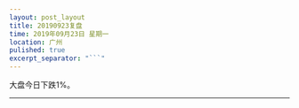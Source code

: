 ```yaml
---
layout: post_layout
title: 20190923复盘
time: 2019年09月23日 星期一
location: 广州
pulished: true
excerpt_separator: "```"
---
```



大盘今日下跌1%。

-------------------------------------------------------
